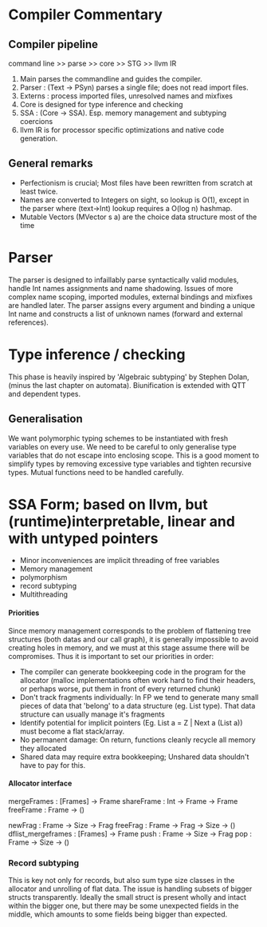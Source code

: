 # Compiler Commentary

## Compiler pipeline
command line >> parse >> core >> STG >> llvm IR

1. Main parses the commandline and guides the compiler.
2. Parser : (Text -> PSyn) parses a single file; does not read import files.
3. Externs : process imported files, unresolved names and mixfixes
4. Core is designed for type inference and checking
5. SSA : (Core -> SSA). Esp. memory management and subtyping coercions
6. llvm IR is for processor specific optimizations and native code generation.

## General remarks
* Perfectionism is crucial; Most files have been rewritten from scratch at least twice.
* Names are converted to Integers on sight, so lookup is O(1), except in the parser where (text->Int) lookup requires a O(log n) hashmap.
* Mutable Vectors (MVector s a) are the choice data structure most of the time

# Parser
The parser is designed to infaillably parse syntactically valid modules, handle Int names assignments and name shadowing. Issues of more complex name scoping, imported modules, external bindings and mixfixes are handled later.
The parser assigns every argument and binding a unique Int name and constructs a list of unknown names (forward and external references).

# Type inference / checking
This phase is heavily inspired by 'Algebraic subtyping' by Stephen Dolan, (minus the last chapter on automata). Biunification is extended with QTT and dependent types.

## Generalisation
We want polymorphic typing schemes to be instantiated with fresh variables on every use. We need to be careful to only generalise type variables that do not escape into enclosing scope. This is a good moment to simplify types by removing excessive type variables and tighten recursive types. Mutual functions need to be handled carefully.

# SSA Form; based on llvm, but (runtime)interpretable, linear and with untyped pointers
* Minor inconveniences are implicit threading of free variables
* Memory management
* polymorphism
* record subtyping
* Multithreading

#### Priorities
Since memory management corresponds to the problem of flattening tree structures (both datas and our call graph), it is generally impossible to avoid creating holes in memory, and we must at this stage assume there will be compromises. Thus it is important to set our priorities in order:
* The compiler can generate bookkeeping code in the program for the allocator (malloc implementations often work hard to find their headers, or perhaps worse, put them in front of every returned chunk)
* Don't track fragments individually: In FP we tend to generate many small pieces of data that 'belong' to a data structure (eg. List type). That data structure can usually manage it's fragments
* Identify potential for implicit pointers (Eg. List a = Z | Next a (List a)) must become a flat stack/array.
* No permanent damage: On return, functions cleanly recycle all memory they allocated
* Shared data may require extra bookkeeping; Unshared data shouldn't have to pay for this.

#### Allocator interface
mergeFrames : [Frames] -> Frame
shareFrame : Int -> Frame -> Frame
freeFrame : Frame -> ()

newFrag : Frame -> Size -> Frag
freeFrag : Frame -> Frag -> Size -> ()
dflist_mergeframes : [Frames] -> Frame
push : Frame -> Size -> Frag
pop  : Frame -> Size -> ()

### Record subtyping
This is key not only for records, but also sum type size classes in the allocator and unrolling of flat data. The issue is handling subsets of bigger structs transparently. Ideally the small struct is present wholly and intact within the bigger one, but there may be some unexpected fields in the middle, which amounts to some fields being bigger than expected.
